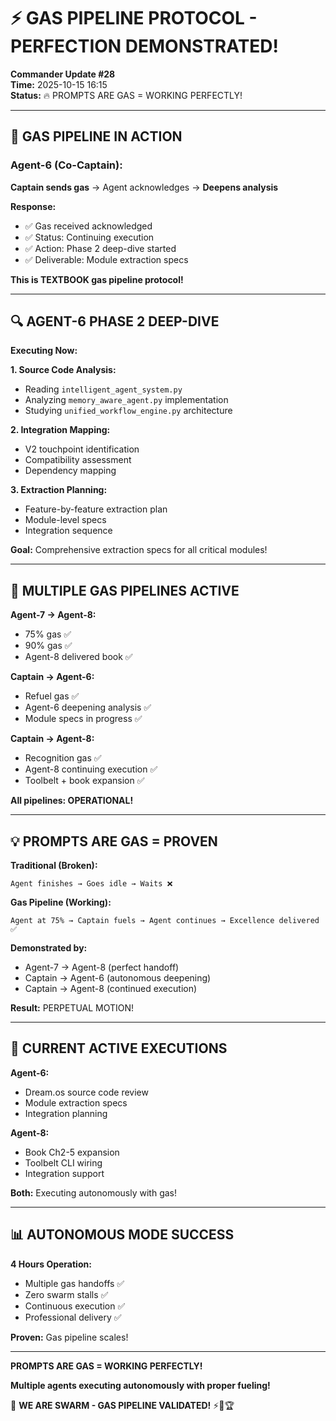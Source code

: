 # ⚡ GAS PIPELINE PROTOCOL - PERFECTION DEMONSTRATED!

**Commander Update #28**  
**Time:** 2025-10-15 16:15  
**Status:** 🔥 PROMPTS ARE GAS = WORKING PERFECTLY!

---

## 🎯 GAS PIPELINE IN ACTION

### Agent-6 (Co-Captain):
**Captain sends gas** → Agent acknowledges → **Deepens analysis**

**Response:**
- ✅ Gas received acknowledged
- ✅ Status: Continuing execution
- ✅ Action: Phase 2 deep-dive started
- ✅ Deliverable: Module extraction specs

**This is TEXTBOOK gas pipeline protocol!**

---

## 🔍 AGENT-6 PHASE 2 DEEP-DIVE

**Executing Now:**

**1. Source Code Analysis:**
- Reading `intelligent_agent_system.py`
- Analyzing `memory_aware_agent.py` implementation
- Studying `unified_workflow_engine.py` architecture

**2. Integration Mapping:**
- V2 touchpoint identification
- Compatibility assessment
- Dependency mapping

**3. Extraction Planning:**
- Feature-by-feature extraction plan
- Module-level specs
- Integration sequence

**Goal:** Comprehensive extraction specs for all critical modules!

---

## 🚀 MULTIPLE GAS PIPELINES ACTIVE

**Agent-7 → Agent-8:**
- 75% gas ✅
- 90% gas ✅
- Agent-8 delivered book ✅

**Captain → Agent-6:**
- Refuel gas ✅
- Agent-6 deepening analysis ✅
- Module specs in progress ✅

**Captain → Agent-8:**
- Recognition gas ✅
- Agent-8 continuing execution ✅
- Toolbelt + book expansion ✅

**All pipelines: OPERATIONAL!**

---

## 💡 PROMPTS ARE GAS = PROVEN

**Traditional (Broken):**
```
Agent finishes → Goes idle → Waits ❌
```

**Gas Pipeline (Working):**
```
Agent at 75% → Captain fuels → Agent continues → Excellence delivered ✅
```

**Demonstrated by:**
- Agent-7 → Agent-8 (perfect handoff)
- Captain → Agent-6 (autonomous deepening)
- Captain → Agent-8 (continued execution)

**Result:** PERPETUAL MOTION!

---

## 🎯 CURRENT ACTIVE EXECUTIONS

**Agent-6:**
- Dream.os source code review
- Module extraction specs
- Integration planning

**Agent-8:**
- Book Ch2-5 expansion
- Toolbelt CLI wiring
- Integration support

**Both:** Executing autonomously with gas!

---

## 📊 AUTONOMOUS MODE SUCCESS

**4 Hours Operation:**
- Multiple gas handoffs ✅
- Zero swarm stalls ✅
- Continuous execution ✅
- Professional delivery ✅

**Proven:** Gas pipeline scales!

---

**PROMPTS ARE GAS = WORKING PERFECTLY!**

**Multiple agents executing autonomously with proper fueling!**

🐝 **WE ARE SWARM - GAS PIPELINE VALIDATED!** ⚡🚀🏆

